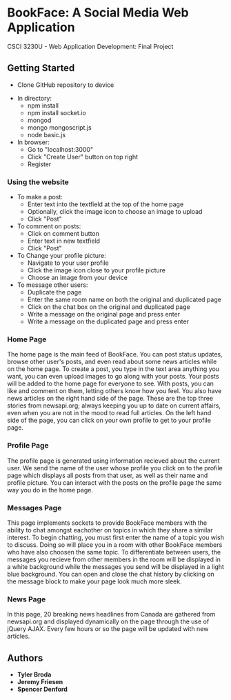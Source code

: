 # BookFace: A Social Media Web Application

CSCI 3230U - Web Application Development: Final Project

## Getting Started

 - Clone GitHub repository to device
 * In directory:
    - npm install
    - npm install socket.io
    - mongod
    - mongo mongoscript.js
    - node basic.js
 * In browser:
    - Go to "localhost:3000"
    - Click "Create User" button on top right
    - Register
    
### Using the website
 * To make a post:
    - Enter text into the textfield at the top of the home page
    - Optionally, click the image icon to choose an image to upload
    - Click "Post"
 * To comment on posts:
    - Click on comment button
    - Enter text in new textfield
    - Click "Post"
 * To Change your profile picture:
    - Navigate to your user profile
    - Click the image icon close to your profile picture
    - Choose an image from your device
 * To message other users:
    - Duplicate the page
    - Enter the same room name on both the original and duplicated page
    - Click on the chat box on the original and duplicated page
    - Write a message on the original page and press enter
    - Write a message on the duplicated page and press enter

### Home Page

The home page is the main feed of BookFace. You can post status updates, browse other user's posts, and even read about some news articles while on the home page. To create a post, you type in the text area anything you want, you can even upload images to go along with your posts. Your posts will be added to the home page for everyone to see. With posts, you can like and comment on them, letting others know how you feel. You also have news articles on the right hand side of the page. These are the top three stories from newsapi.org; always keeping you up to date on current affairs, even when you are not in the mood to read full articles. On the left hand side of the page, you can click on your own profile to get to your profile page.

### Profile Page

The profile page is generated using information recieved about the current user. We send the name of the user whose profile you click on to the profile page which displays all posts from that user, as well as their name and profile picture. You can interact with the posts on the profile page the same way you do in the home page. 

### Messages Page

This page implements sockets to provide BookFace members with the ability to chat amongst eachother on topics in which they share a similar interest. To begin chatting, you must first enter the name of a topic you wish to discuss. Doing so will place you in a room with other BookFace members who have also choosen the same topic. To differentiate between users, the messages you recieve from other members in the room will be displayed in a white background while the messages you send will be displayed in a light blue background. You can open and close the chat history by clicking on the message block to make your page look much more sleek.

### News Page

In this page, 20 breaking news headlines from Canada are gathered from newsapi.org and displayed dynamically on the page through the use of jQuery AJAX. Every few hours or so the page will be updated with new articles.

## Authors

* **Tyler Broda**
* **Jeremy Friesen**
* **Spencer Denford**
